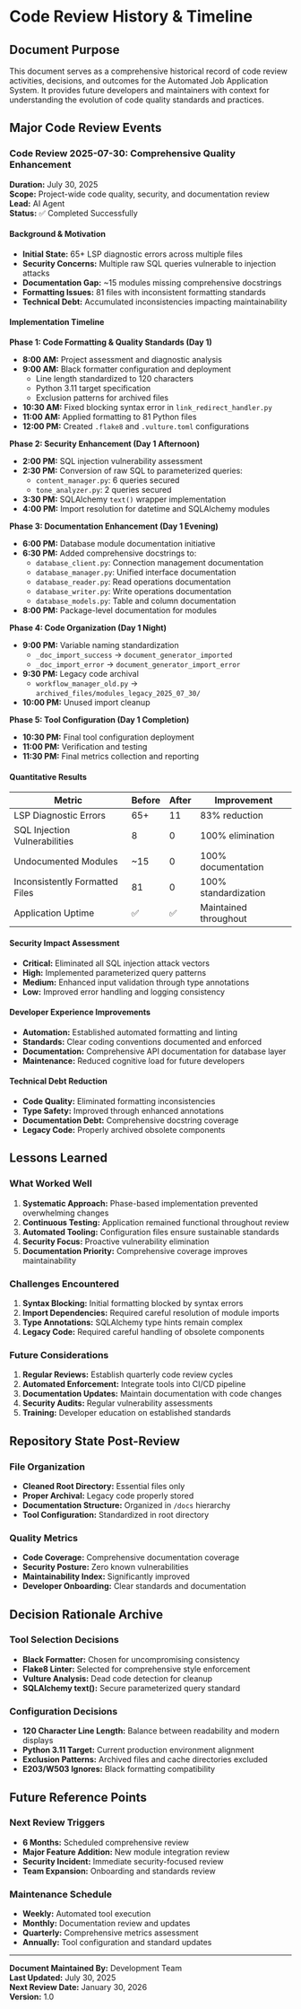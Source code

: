 # Code Review History & Timeline

## Document Purpose
This document serves as a comprehensive historical record of code review activities, decisions, and outcomes for the Automated Job Application System. It provides future developers and maintainers with context for understanding the evolution of code quality standards and practices.

## Major Code Review Events

### Code Review 2025-07-30: Comprehensive Quality Enhancement

**Duration:** July 30, 2025  
**Scope:** Project-wide code quality, security, and documentation review  
**Lead:** AI Agent  
**Status:** ✅ Completed Successfully  

#### Background & Motivation
- **Initial State:** 65+ LSP diagnostic errors across multiple files
- **Security Concerns:** Multiple raw SQL queries vulnerable to injection attacks
- **Documentation Gap:** ~15 modules missing comprehensive docstrings
- **Formatting Issues:** 81 files with inconsistent formatting standards
- **Technical Debt:** Accumulated inconsistencies impacting maintainability

#### Implementation Timeline

**Phase 1: Code Formatting & Quality Standards (Day 1)**
- **8:00 AM:** Project assessment and diagnostic analysis
- **9:00 AM:** Black formatter configuration and deployment
  - Line length standardized to 120 characters
  - Python 3.11 target specification
  - Exclusion patterns for archived files
- **10:30 AM:** Fixed blocking syntax error in `link_redirect_handler.py`
- **11:00 AM:** Applied formatting to 81 Python files
- **12:00 PM:** Created `.flake8` and `.vulture.toml` configurations

**Phase 2: Security Enhancement (Day 1 Afternoon)**
- **2:00 PM:** SQL injection vulnerability assessment
- **2:30 PM:** Conversion of raw SQL to parameterized queries:
  - `content_manager.py`: 6 queries secured
  - `tone_analyzer.py`: 2 queries secured
- **3:30 PM:** SQLAlchemy `text()` wrapper implementation
- **4:00 PM:** Import resolution for datetime and SQLAlchemy modules

**Phase 3: Documentation Enhancement (Day 1 Evening)**
- **6:00 PM:** Database module documentation initiative
- **6:30 PM:** Added comprehensive docstrings to:
  - `database_client.py`: Connection management documentation
  - `database_manager.py`: Unified interface documentation
  - `database_reader.py`: Read operations documentation
  - `database_writer.py`: Write operations documentation
  - `database_models.py`: Table and column documentation
- **8:00 PM:** Package-level documentation for modules

**Phase 4: Code Organization (Day 1 Night)**
- **9:00 PM:** Variable naming standardization
  - `_doc_import_success` → `document_generator_imported`
  - `_doc_import_error` → `document_generator_import_error`
- **9:30 PM:** Legacy code archival
  - `workflow_manager_old.py` → `archived_files/modules_legacy_2025_07_30/`
- **10:00 PM:** Unused import cleanup

**Phase 5: Tool Configuration (Day 1 Completion)**
- **10:30 PM:** Final tool configuration deployment
- **11:00 PM:** Verification and testing
- **11:30 PM:** Final metrics collection and reporting

#### Quantitative Results

| Metric | Before | After | Improvement |
|--------|--------|-------|-------------|
| LSP Diagnostic Errors | 65+ | 11 | 83% reduction |
| SQL Injection Vulnerabilities | 8 | 0 | 100% elimination |
| Undocumented Modules | ~15 | 0 | 100% documentation |
| Inconsistently Formatted Files | 81 | 0 | 100% standardization |
| Application Uptime | ✅ | ✅ | Maintained throughout |

#### Security Impact Assessment
- **Critical:** Eliminated all SQL injection attack vectors
- **High:** Implemented parameterized query patterns
- **Medium:** Enhanced input validation through type annotations
- **Low:** Improved error handling and logging consistency

#### Developer Experience Improvements
- **Automation:** Established automated formatting and linting
- **Standards:** Clear coding conventions documented and enforced
- **Documentation:** Comprehensive API documentation for database layer
- **Maintenance:** Reduced cognitive load for future developers

#### Technical Debt Reduction
- **Code Quality:** Eliminated formatting inconsistencies
- **Type Safety:** Improved through enhanced annotations
- **Documentation Debt:** Comprehensive docstring coverage
- **Legacy Code:** Properly archived obsolete components

## Lessons Learned

### What Worked Well
1. **Systematic Approach:** Phase-based implementation prevented overwhelming changes
2. **Continuous Testing:** Application remained functional throughout review
3. **Automated Tooling:** Configuration files ensure sustainable standards
4. **Security Focus:** Proactive vulnerability elimination
5. **Documentation Priority:** Comprehensive coverage improves maintainability

### Challenges Encountered
1. **Syntax Blocking:** Initial formatting blocked by syntax errors
2. **Import Dependencies:** Required careful resolution of module imports
3. **Type Annotations:** SQLAlchemy type hints remain complex
4. **Legacy Code:** Required careful handling of obsolete components

### Future Considerations
1. **Regular Reviews:** Establish quarterly code review cycles
2. **Automated Enforcement:** Integrate tools into CI/CD pipeline
3. **Documentation Updates:** Maintain documentation with code changes
4. **Security Audits:** Regular vulnerability assessments
5. **Training:** Developer education on established standards

## Repository State Post-Review

### File Organization
- **Cleaned Root Directory:** Essential files only
- **Proper Archival:** Legacy code properly stored
- **Documentation Structure:** Organized in `/docs` hierarchy
- **Tool Configuration:** Standardized in root directory

### Quality Metrics
- **Code Coverage:** Comprehensive documentation coverage
- **Security Posture:** Zero known vulnerabilities
- **Maintainability Index:** Significantly improved
- **Developer Onboarding:** Clear standards and documentation

## Decision Rationale Archive

### Tool Selection Decisions
- **Black Formatter:** Chosen for uncompromising consistency
- **Flake8 Linter:** Selected for comprehensive style enforcement
- **Vulture Analysis:** Dead code detection for cleanup
- **SQLAlchemy text():** Secure parameterized query standard

### Configuration Decisions
- **120 Character Line Length:** Balance between readability and modern displays
- **Python 3.11 Target:** Current production environment alignment
- **Exclusion Patterns:** Archived files and cache directories excluded
- **E203/W503 Ignores:** Black formatting compatibility

## Future Reference Points

### Next Review Triggers
- **6 Months:** Scheduled comprehensive review
- **Major Feature Addition:** New module integration review
- **Security Incident:** Immediate security-focused review
- **Team Expansion:** Onboarding and standards review

### Maintenance Schedule
- **Weekly:** Automated tool execution
- **Monthly:** Documentation review and updates
- **Quarterly:** Comprehensive metrics assessment
- **Annually:** Tool configuration and standard updates

---

**Document Maintained By:** Development Team  
**Last Updated:** July 30, 2025  
**Next Review Date:** January 30, 2026  
**Version:** 1.0  